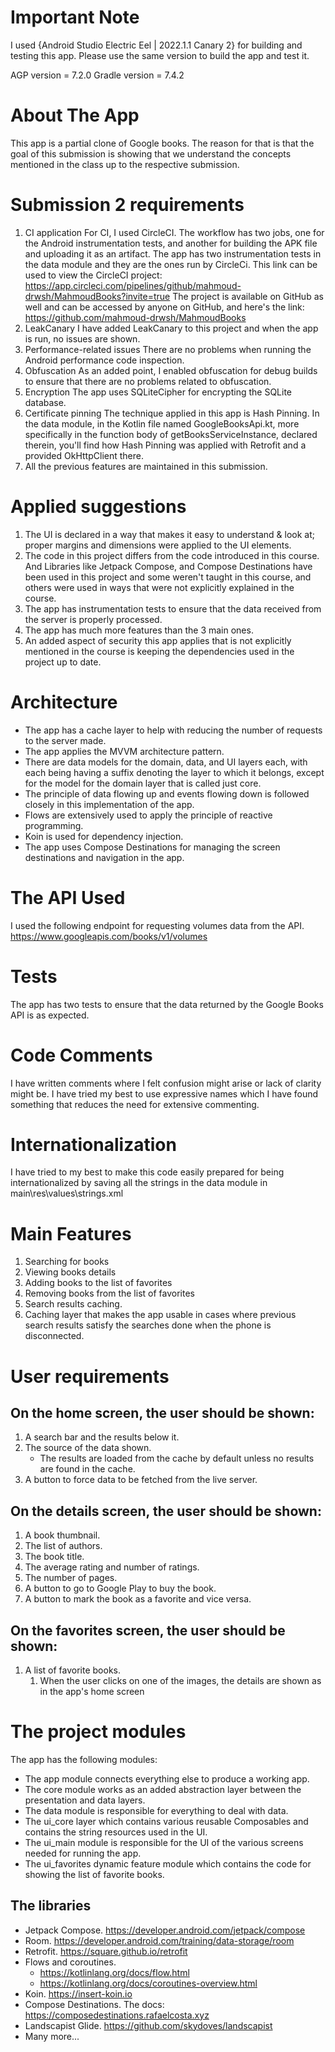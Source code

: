 # Important Note

I used {Android Studio Electric Eel | 2022.1.1 Canary 2} for building and testing this app. Please use the same version to build the app and test it.

AGP version     = 7.2.0
Gradle version  = 7.4.2

# About The App

This app is a partial clone of Google books. The reason for that is that the goal of this submission is showing that we understand the concepts mentioned in the class up to the respective submission.

# Submission 2 requirements

1. CI application
   For CI, I used CircleCI. The workflow has two jobs, one for the Android instrumentation tests, and another for building the APK file and uploading it as an artifact. 
   The app has two instrumentation tests in the data module and they are the ones run by CircleCi.
   This link can be used to view the CircleCI project: https://app.circleci.com/pipelines/github/mahmoud-drwsh/MahmoudBooks?invite=true
   The project is available on GitHub as well and can be accessed by anyone on GitHub, and here's the link: https://github.com/mahmoud-drwsh/MahmoudBooks
2. LeakCanary
   I have added LeakCanary to this project and when the app is run, no issues are shown.
3. Performance-related issues
   There are no problems when running the Android performance code inspection.
4. Obfuscation
   As an added point, I enabled obfuscation for debug builds to ensure that there are no problems related to obfuscation.
5. Encryption
   The app uses SQLiteCipher for encrypting the SQLite database.
6. Certificate pinning
   The technique applied in this app is Hash Pinning.
   In the data module, in the Kotlin file named GoogleBooksApi.kt, more specifically in the function body of getBooksServiceInstance, declared therein, you'll find how Hash Pinning was applied with Retrofit and a provided OkHttpClient there.
7. All the previous features are maintained in this submission.

# Applied suggestions

1. The UI is declared in a way that makes it easy to understand & look at; proper margins and dimensions were applied to the UI elements.
2. The code in this project differs from the code introduced in this course. And Libraries like Jetpack Compose, and Compose Destinations have been used in this project and some weren't taught in this course, and others were used in ways that were not explicitly explained in the course.
3. The app has instrumentation tests to ensure that the data received from the server is properly processed.
4. The app has much more features than the 3 main ones.
5. An added aspect of security this app applies that is not explicitly mentioned in the course is keeping the dependencies used in the project up to date.

# Architecture

- The app has a cache layer to help with reducing the number of requests to the server made. 
- The app applies the MVVM architecture pattern. 
- There are data models for the domain, data, and UI layers each, with each being having a suffix denoting the layer to which it belongs, except for the model for the domain layer that is called just core.
- The principle of data flowing up and events flowing down is followed closely in this implementation of the app.
- Flows are extensively used to apply the principle of reactive programming.
- Koin is used for dependency injection.
- The app uses Compose Destinations for managing the screen destinations and navigation in the app.

# The API Used

I used the following endpoint for requesting volumes data from the API.
https://www.googleapis.com/books/v1/volumes

# Tests

The app has two tests to ensure that the data returned by the Google Books API is as expected.

# Code Comments

I have written comments where I felt confusion might arise or lack of clarity might be. I have tried my best to use expressive names which I have found something that reduces the need for extensive commenting.

# Internationalization

I have tried to my best to make this code easily prepared for being internationalized by saving all the strings in the data module in main\res\values\strings.xml  

# Main Features

1. Searching for books
2. Viewing books details
3. Adding books to the list of favorites
4. Removing books from the list of favorites
5. Search results caching.
6. Caching layer that makes the app usable in cases where previous search results satisfy the searches done when the phone is disconnected.

# User requirements

## On the home screen, the user should be shown:

1. A search bar and the results below it.
2. The source of the data shown.
    - The results are loaded from the cache by default unless no results are found in the cache.
3. A button to force data to be fetched from the live server.

## On the details screen, the user should be shown:

1. A book thumbnail.
2. The list of authors.
3. The book title.
4. The average rating and number of ratings.
5. The number of pages.
6. A button to go to Google Play to buy the book.
7. A button to mark the book as a favorite and vice versa.

## On the favorites screen, the user should be shown:

1. A list of favorite books.
   1. When the user clicks on one of the images, the details are shown as in the app's home screen 

# The project modules

The app has the following modules:

- The app module connects everything else to produce a working app.
- The core module works as an added abstraction layer between the presentation and data layers.
- The data module is responsible for everything to deal with data.
- The ui_core layer which contains various reusable Composables and contains the string resources used in the UI.
- The ui_main module is responsible for the UI of the various screens needed for running the app.
- The ui_favorites dynamic feature module which contains the code for showing the list of favorite books.

## The libraries

- Jetpack Compose. https://developer.android.com/jetpack/compose
- Room. https://developer.android.com/training/data-storage/room
- Retrofit. https://square.github.io/retrofit
- Flows and coroutines. 
  - https://kotlinlang.org/docs/flow.html
  - https://kotlinlang.org/docs/coroutines-overview.html
- Koin. https://insert-koin.io
- Compose Destinations. The docs: https://composedestinations.rafaelcosta.xyz
- Landscapist Glide. https://github.com/skydoves/landscapist
- Many more...
